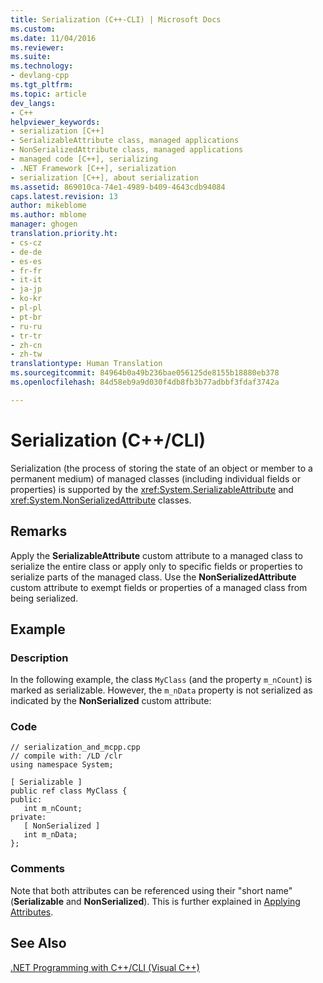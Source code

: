 ```yaml
---
title: Serialization (C++-CLI) | Microsoft Docs
ms.custom: 
ms.date: 11/04/2016
ms.reviewer: 
ms.suite: 
ms.technology:
- devlang-cpp
ms.tgt_pltfrm: 
ms.topic: article
dev_langs:
- C++
helpviewer_keywords:
- serialization [C++]
- SerializableAttribute class, managed applications
- NonSerializedAttribute class, managed applications
- managed code [C++], serializing
- .NET Framework [C++], serialization
- serialization [C++], about serialization
ms.assetid: 869010ca-74e1-4989-b409-4643cdb94084
caps.latest.revision: 13
author: mikeblome
ms.author: mblome
manager: ghogen
translation.priority.ht:
- cs-cz
- de-de
- es-es
- fr-fr
- it-it
- ja-jp
- ko-kr
- pl-pl
- pt-br
- ru-ru
- tr-tr
- zh-cn
- zh-tw
translationtype: Human Translation
ms.sourcegitcommit: 84964b0a49b236bae056125de8155b18880eb378
ms.openlocfilehash: 84d58eb9a9d030f4db8fb3b77adbbf3fdaf3742a

---
```

# Serialization (C++/CLI)
Serialization (the process of storing the state of an object or member to a permanent medium) of managed classes (including individual fields or properties) is supported by the <xref:System.SerializableAttribute> and <xref:System.NonSerializedAttribute> classes.  
  
## Remarks  
 Apply the **SerializableAttribute** custom attribute to a managed class to serialize the entire class or apply only to specific fields or properties to serialize parts of the managed class. Use the **NonSerializedAttribute** custom attribute to exempt fields or properties of a managed class from being serialized.  
  
## Example  
  
### Description  
 In the following example, the class `MyClass` (and the property `m_nCount`) is marked as serializable. However, the `m_nData` property is not serialized as indicated by the **NonSerialized** custom attribute:  
  
### Code  
  
```  
// serialization_and_mcpp.cpp  
// compile with: /LD /clr  
using namespace System;  
  
[ Serializable ]  
public ref class MyClass {  
public:  
   int m_nCount;  
private:  
   [ NonSerialized ]  
   int m_nData;  
};  
```  
  
### Comments  
 Note that both attributes can be referenced using their "short name" (**Serializable** and **NonSerialized**). This is further explained in [Applying Attributes](http://msdn.microsoft.com/Library/dd7604eb-9fa3-4b60-b2dd-b47739fa3148).  
  
## See Also  
 [.NET Programming with C++/CLI (Visual C++)](../dotnet/dotnet-programming-with-cpp-cli-visual-cpp.md)


<!--HONumber=Jan17_HO1-->


